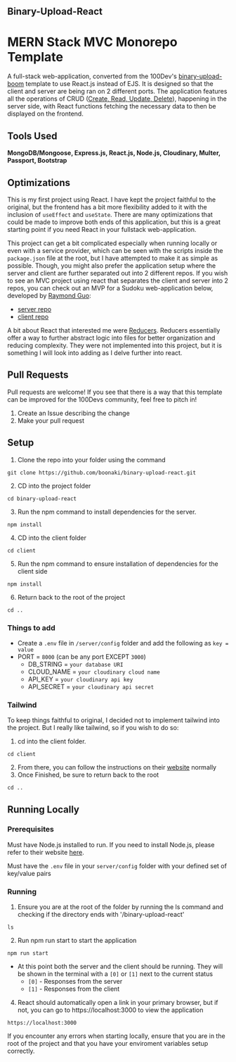 ﻿## Binary-Upload-React

# MERN Stack MVC Monorepo Template
A full-stack web-application, converted from the 100Dev's [binary-upload-boom](https://github.com/100devs/binary-upload-boom) template to use React.js instead of EJS. It is designed so that the client and server are being ran on 2 different ports. The application features all the operations of CRUD ([Create, Read, Update, Delete](https://www.sumologic.com/glossary/crud/)), happening in the server side, with React functions fetching the necessary data to then be displayed on the frontend. 

## Tools Used
<strong>MongoDB/Mongoose, Express.js, React.js, Node.js, Cloudinary, Multer, Passport, Bootstrap</strong>

## Optimizations
This is my first project using React. I have kept the project faithful to the original, but the frontend has a bit more flexibility added to it with the inclusion of `useEffect` and `useState`. There are many optimizations that could be made to improve both ends of this application, but this is a great starting point if you need React in your fullstack web-application.

This project can get a bit complicated especially when running locally or even with a service provider, which can be seen with the scripts inside the `package.json` file at the root, but I have attempted to make it as simple as possible. Though, you might also prefer the application setup where the server and client are further separated out into 2 different repos. If you wish to see an MVC project using react that separates the client and server into 2 repos, you can check out an MVP for a Sudoku web-application below, developed by [Raymond Guo](https://github.com/RayGuo357/):
- [server repo](https://github.com/RayGuo357/Sudoku-API)
- [client repo](https://github.com/RayGuo357/Sudoku-React)

A bit about React that interested me were [Reducers](https://beta.reactjs.org/learn/extracting-state-logic-into-a-reducer). Reducers essentially offer a way to further abstract logic into files for better organization and reducing complexity. They were not implemented into this project, but it is something I will look into adding as I delve further into react.

## Pull Requests
Pull requests are welcome! If you see that there is a way that this template can be improved for the 100Devs community, feel free to pitch in!

1. Create an Issue describing the change
2. Make your pull request


## Setup
 
1. Clone the repo into your folder using the command
```
git clone https://github.com/boonaki/binary-upload-react.git
```

2. CD into the project folder
```
cd binary-upload-react
```

3. Run the npm command to install dependencies for the server.
```
npm install
```

4. CD into the client folder
```
cd client
```

5. Run the npm command to ensure installation of dependencies for the client side
```
npm install
```

6. Return back to the root of the project
```
cd ..
```

### Things to add
- Create a `.env` file in `/server/config` folder and add the following as `key = value`
- PORT = `8000` (can be any port EXCEPT `3000`)
  - DB_STRING = `your database URI`
  - CLOUD_NAME = `your cloudinary cloud name`
  - API_KEY = `your cloudinary api key`
  - API_SECRET = `your cloudinary api secret`

### Tailwind
To keep things faithful to original, I decided not to implement tailwind into the project. But I really like tailwind, so if you wish to do so:

1. cd into the client folder.
```
cd client
```

2. From there, you can follow the instructions on their [website](https://tailwindcss.com/docs/installation) normally
3. Once Finished, be sure to return back to the root
```
cd ..
```

## Running Locally

### Prerequisites

Must have Node.js installed to run. If you need to install Node.js, please refer to their website [here](https://nodejs.org/en/).

Must have the `.env` file in your `server/config` folder with your defined set of key/value pairs

### Running

1. Ensure you are at the root of the folder by running the ls command and checking if the directory ends with '/binary-upload-react'
```
ls
```

2. Run npm run start to start the application
```
npm run start
```

- At this point both the server and the client should be running. They will be shown in the terminal with a `[0]` or `[1]` next to the current status
  - `[0]` - Responses from the server
  - `[1]` - Responses from the client

4. React should automatically open a link in your primary browser, but if not, you can go to https://localhost:3000 to view the application
```
https://localhost:3000
```

If you encounter any errors when starting locally, ensure that you are in the root of the project and that you have your enviroment variables setup correctly.

